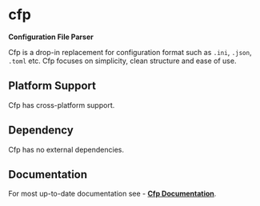 # cfp

**Configuration File Parser**

Cfp is a drop-in replacement for configuration format such as `.ini`, `.json`, `.toml` etc. Cfp focuses on simplicity, clean structure and ease of use.

## Platform Support

Cfp has cross-platform support.

## Dependency

Cfp has no external dependencies.

## Documentation

For most up-to-date documentation see - [**Cfp Documentation**](https://bitlaabcfp.web.app/).
